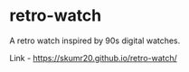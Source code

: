 # retro-watch
A retro watch inspired by 90s digital watches.

Link - https://skumr20.github.io/retro-watch/